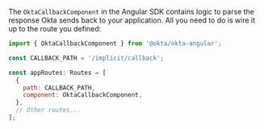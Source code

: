 The `OktaCallbackComponent` in the Angular SDK contains logic to parse the response Okta sends back to your application. All you need to do is wire it up to the route you defined:

```javascript
import { OktaCallbackComponent } from '@okta/okta-angular';

const CALLBACK_PATH = '/implicit/callback';

const appRoutes: Routes = [
  {
    path: CALLBACK_PATH,
    component: OktaCallbackComponent,
  },
  // Other routes...
];
```

